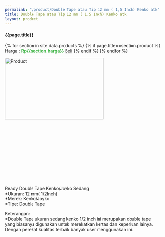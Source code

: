 ```yaml
---
permalink: "/product/Double Tape atau Tip 12 mm ( 1,5 Inch) Kenko atk"
title: Double Tape atau Tip 12 mm ( 1,5 Inch) Kenko atk
layout: product
---
```


#### {{page.title}}

{% for section in site.data.products %}
	{% if page.title==section.product %}
Harga : <span style="color:#42b549">**Rp{{section.harga}}**</span>  <a class="btn btn-success" href="http://api.whatsapp.com/send?phone={{site.whatsapp}}&text=kak saya mau beli {{page.title}} () 1 buah bayarnya di kampus ia kak %3A)" style="width:100px;">Beli</a>
	{% endif %}
{% endfor %}

<image src="{{site.baseurl}}/img/Double Tape atau Tip 12 mm ( 1.5 Inch) Kenko atk.jpg" alt="Product" width="80%" height="50%" style="max-width:400px;max-height:400px"/>

Ready Double Tape Kenko/Joyko Sedang  
*Ukuran: 12 mm( 1/2Inch)  
*Merek: Kenko/Joyko  
*Tipe: Double Tape  
  
Keterangan:  
*Double Tape ukuran sedang kenko 1/2 inch ini merupakan double tape yang biasanya digunakan untuk merekatkan kertas dan keperluan lainya. Dengan perekat kualitas terbaik banyak user menggunakan ini.